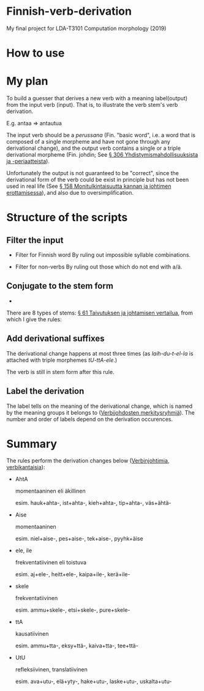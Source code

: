 # Finnish-verb-derivation
My final project for LDA-T3101 Computation morphology (2019)

# How to use


# My plan
To build a guesser that derives a new verb with a meaning label(output) from the input verb (input). That is, to illustrate the verb stem's verb derivation.

E.g. antaa => antautua<Refleksiiviverbi>

The input verb should be a _perussana_ (Fin. "basic word", i.e. a word that is composed of a single morpheme and have not gone through any derivational change), and the output verb contains a single or a triple derivational morpheme (Fin. johdin; See [§ 306 Yhdistymismahdollisuuksista ja -periaatteista](http://scripta.kotus.fi/visk/sisallys.php?p=306)).

Unfortunately the output is not guaranteed to be "correct", since the derivational form of the verb could be exist in principle but has not been used in real life (See [§ 158 Monitulkintaisuutta kannan ja johtimen erottamisessa](http://scripta.kotus.fi/visk/sisallys.php?p=158)), and also due to oversimplification.

# Structure of the scripts

## Filter the input
- Filter for Finnish word
    By ruling out impossible syllable combinations.

- Filter for non-verbs
    By ruling out those which do not end with a/ä.

## Conjugate to the stem form
- 
There are 8 types of stems: [§ 61 Taivutuksen ja johtamisen vertailua](http://scripta.kotus.fi/visk/sisallys.php?p=61), from which I give the rules:


## Add derivational suffixes
The derivational change happens at most three times (as _laih-du-t-el-la_ is attached with triple morphemes _tU-ttA-ele_.)

The verb is still in stem form after this rule.

## Label the derivation
The label tells on the meaning of the derivational change, which is named by the meaning groups it belongs to ([Verbijohdosten merkitysryhmiä](https://fl.finnlectura.fi/verkkosuomi/Morfologia/sivu2723.htm)). The number and order of labels depend on the derivation occurences.

# Summary
The rules perform the derivation changes below ([Verbinjohtimia, verbikantaisia](http://materiaalit.internetix.fi/fi/opintojaksot/8kieletkirjallisuus/aidinkieli/kielioppi/53sanojen_johtaminen)):

- AhtA 

    momentaaninen eli äkillinen
    
    esim. hauk+ahta-, ist+ahta-, kieh+ahta-, tip+ahta-, väs+ähtä- 

- Aise 

    momentaaninen
    
    esim. niel+aise-, pes+aise-, tek+aise-, pyyhk+äise 

- ele, ile 

    frekventatiivinen eli toistuva
    
    esim. aj+ele-, heitt+ele-, kaipa+ile-, kerä+ile- 

- skele 

    frekventatiivinen
    
    esim. ammu+skele-, etsi+skele-, pure+skele- 

- ttA 

    kausatiivinen
    
    esim. ammu+tta-, eksy+ttä-, kaiva+tta-, tee+ttä- 

- UtU 

    refleksiivinen, translatiivinen
    
    esim. ava+utu-, elä+yty-, hake+utu-, laske+utu-, uskalta+utu- 